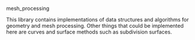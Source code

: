 mesh_processing


This library contains implementations of data structures and algorithms for geometry and mesh processing.
Other things that could be implemented here are curves and surface methods such as subdivision surfaces.
